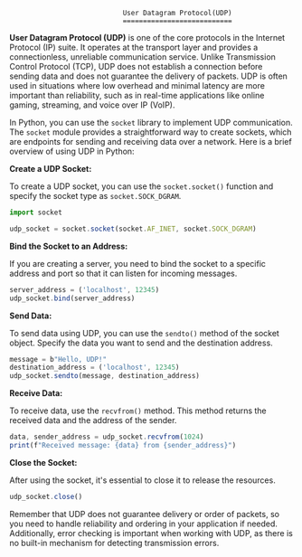                                 User Datagram Protocol(UDP)
                                ===========================


**User Datagram Protocol (UDP)** is one of the core protocols in the Internet Protocol (IP) suite. It operates at the transport layer and provides a connectionless, unreliable communication service. Unlike Transmission Control Protocol (TCP), UDP does not establish a connection before sending data and does not guarantee the delivery of packets. UDP is often used in situations where low overhead and minimal latency are more important than reliability, such as in real-time applications like online gaming, streaming, and voice over IP (VoIP).

In Python, you can use the `socket` library to implement UDP communication. The `socket` module provides a straightforward way to create sockets, which are endpoints for sending and receiving data over a network. Here is a brief overview of using UDP in Python:

**Create a UDP Socket:**

To create a UDP socket, you can use the `socket.socket()` function and specify the socket type as `socket.SOCK_DGRAM`.

```js
import socket

udp_socket = socket.socket(socket.AF_INET, socket.SOCK_DGRAM)
```
**Bind the Socket to an Address:**

If you are creating a server, you need to bind the socket to a specific address and port so that it can listen for incoming messages.

```js
server_address = ('localhost', 12345)
udp_socket.bind(server_address)

```

**Send Data:**

To send data using UDP, you can use the `sendto()` method of the socket object. Specify the data you want to send and the destination address.

```js
message = b"Hello, UDP!"
destination_address = ('localhost', 12345)
udp_socket.sendto(message, destination_address)

```

**Receive Data:**

To receive data, use the `recvfrom()` method. This method returns the received data and the address of the sender.

```js
data, sender_address = udp_socket.recvfrom(1024)
print(f"Received message: {data} from {sender_address}")

```

**Close the Socket:**

After using the socket, it's essential to close it to release the resources.

```js
udp_socket.close()

```

Remember that UDP does not guarantee delivery or order of packets, so you need to handle reliability and ordering in your application if needed. Additionally, error checking is important when working with UDP, as there is no built-in mechanism for detecting transmission errors.


